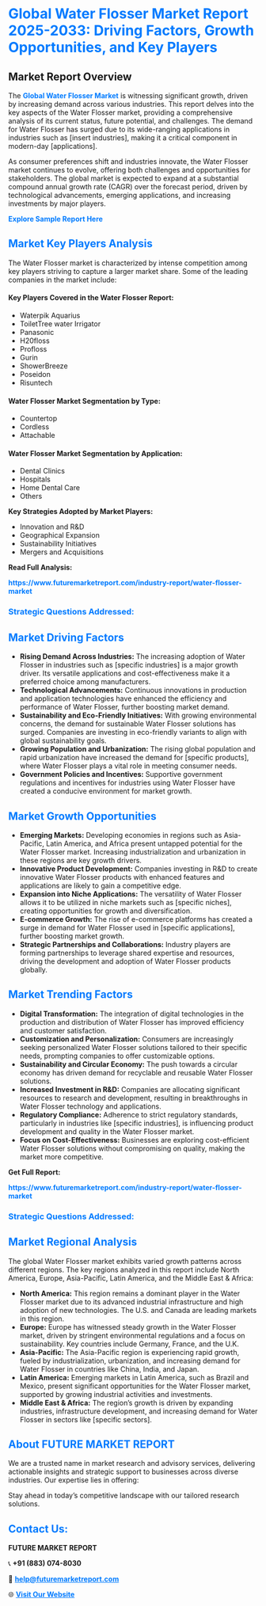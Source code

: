 <h1 style="color: #007BFF;">Global Water Flosser Market Report 2025-2033: Driving Factors, Growth Opportunities, and Key Players</h1>

<section id="overview">
<h2>Market Report Overview</h2>
<p>The <a href="https://www.futuremarketreport.com/industry-report/water-flosser-market" style="color: #007BFF; text-decoration: none;"><strong>Global Water Flosser Market</strong></a> is witnessing significant growth, driven by increasing demand across various industries. This report delves into the key aspects of the Water Flosser market, providing a comprehensive analysis of its current status, future potential, and challenges. The demand for Water Flosser has surged due to its wide-ranging applications in industries such as [insert industries], making it a critical component in modern-day [applications].</p>
<p>As consumer preferences shift and industries innovate, the Water Flosser market continues to evolve, offering both challenges and opportunities for stakeholders. The global market is expected to expand at a substantial compound annual growth rate (CAGR) over the forecast period, driven by technological advancements, emerging applications, and increasing investments by major players.</p>
</section>

<section id="overview">
<p><a href="https://www.futuremarketreport.com/request-sample/reportId=56636" style="color: #007BFF; text-decoration: none;"><strong>Explore Sample Report Here</strong></a></p>
</section>

<section id="key-players">
<h2 style="color: #007BFF;">Market Key Players Analysis</h2>
<p>The Water Flosser market is characterized by intense competition among key players striving to capture a larger market share. Some of the leading companies in the market include:</p>
<h4>Key Players Covered in the Water Flosser Report:</h4>
<ul><li>Waterpik Aquarius</li><li>ToiletTree water Irrigator</li><li>Panasonic</li><li>H20floss</li><li>Profloss</li><li>Gurin</li><li>ShowerBreeze</li><li>Poseidon</li><li>Risuntech</li></ul>
<h4>Water Flosser Market Segmentation by Type:</h4>
<ul><li>Countertop</li><li>Cordless</li><li>Attachable</li></ul>

<h4>Water Flosser Market Segmentation by Application:</h4>
<ul><li>Dental Clinics</li><li>Hospitals</li><li>Home Dental Care</li><li>Others</li></ul>
<p><strong>Key Strategies Adopted by Market Players:</strong></p>
<ul>
<li>Innovation and R&D</li>
<li>Geographical Expansion</li>
<li>Sustainability Initiatives</li>
<li>Mergers and Acquisitions</li>
</ul>
</section>

<section>
<p><strong>Read Full Analysis: </strong></p><a href="https://www.futuremarketreport.com/industry-report/water-flosser-market" style="color: #007BFF; text-decoration: none;"><strong>https://www.futuremarketreport.com/industry-report/water-flosser-market</strong></a>
<h3 style="color: #007BFF;">Strategic Questions Addressed:</h3>
</section>

<section id="driving-factors">
<h2 style="color: #007BFF;">Market Driving Factors</h2>
<ul>
<li><strong>Rising Demand Across Industries:</strong> The increasing adoption of Water Flosser in industries such as [specific industries] is a major growth driver. Its versatile applications and cost-effectiveness make it a preferred choice among manufacturers.</li>
<li><strong>Technological Advancements:</strong> Continuous innovations in production and application technologies have enhanced the efficiency and performance of Water Flosser, further boosting market demand.</li>
<li><strong>Sustainability and Eco-Friendly Initiatives:</strong> With growing environmental concerns, the demand for sustainable Water Flosser solutions has surged. Companies are investing in eco-friendly variants to align with global sustainability goals.</li>
<li><strong>Growing Population and Urbanization:</strong> The rising global population and rapid urbanization have increased the demand for [specific products], where Water Flosser plays a vital role in meeting consumer needs.</li>
<li><strong>Government Policies and Incentives:</strong> Supportive government regulations and incentives for industries using Water Flosser have created a conducive environment for market growth.</li>
</ul>
</section>

<section id="growth-opportunities">
<h2 style="color: #007BFF;">Market Growth Opportunities</h2>
<ul>
<li><strong>Emerging Markets:</strong> Developing economies in regions such as Asia-Pacific, Latin America, and Africa present untapped potential for the Water Flosser market. Increasing industrialization and urbanization in these regions are key growth drivers.</li>
<li><strong>Innovative Product Development:</strong> Companies investing in R&D to create innovative Water Flosser products with enhanced features and applications are likely to gain a competitive edge.</li>
<li><strong>Expansion into Niche Applications:</strong> The versatility of Water Flosser allows it to be utilized in niche markets such as [specific niches], creating opportunities for growth and diversification.</li>
<li><strong>E-commerce Growth:</strong> The rise of e-commerce platforms has created a surge in demand for Water Flosser used in [specific applications], further boosting market growth.</li>
<li><strong>Strategic Partnerships and Collaborations:</strong> Industry players are forming partnerships to leverage shared expertise and resources, driving the development and adoption of Water Flosser products globally.</li>
</ul>
</section>

<section id="trending-factors">
<h2 style="color: #007BFF;">Market Trending Factors</h2>
<ul>
<li><strong>Digital Transformation:</strong> The integration of digital technologies in the production and distribution of Water Flosser has improved efficiency and customer satisfaction.</li>
<li><strong>Customization and Personalization:</strong> Consumers are increasingly seeking personalized Water Flosser solutions tailored to their specific needs, prompting companies to offer customizable options.</li>
<li><strong>Sustainability and Circular Economy:</strong> The push towards a circular economy has driven demand for recyclable and reusable Water Flosser solutions.</li>
<li><strong>Increased Investment in R&D:</strong> Companies are allocating significant resources to research and development, resulting in breakthroughs in Water Flosser technology and applications.</li>
<li><strong>Regulatory Compliance:</strong> Adherence to strict regulatory standards, particularly in industries like [specific industries], is influencing product development and quality in the Water Flosser market.</li>
<li><strong>Focus on Cost-Effectiveness:</strong> Businesses are exploring cost-efficient Water Flosser solutions without compromising on quality, making the market more competitive.</li>
</ul>
</section>

<section>
<p><strong>Get Full Report: </strong></p><a href="https://www.futuremarketreport.com/industry-report/water-flosser-market" style="color: #007BFF; text-decoration: none;"><strong>https://www.futuremarketreport.com/industry-report/water-flosser-market</strong></a>
<h3 style="color: #007BFF;">Strategic Questions Addressed:</h3>
</section>


<section id="regional-analysis">
<h2 style="color: #007BFF;">Market Regional Analysis</h2>
<p>The global Water Flosser market exhibits varied growth patterns across different regions. The key regions analyzed in this report include North America, Europe, Asia-Pacific, Latin America, and the Middle East & Africa:</p>
<ul>
<li><strong>North America:</strong> This region remains a dominant player in the Water Flosser market due to its advanced industrial infrastructure and high adoption of new technologies. The U.S. and Canada are leading markets in this region.</li>
<li><strong>Europe:</strong> Europe has witnessed steady growth in the Water Flosser market, driven by stringent environmental regulations and a focus on sustainability. Key countries include Germany, France, and the U.K.</li>
<li><strong>Asia-Pacific:</strong> The Asia-Pacific region is experiencing rapid growth, fueled by industrialization, urbanization, and increasing demand for Water Flosser in countries like China, India, and Japan.</li>
<li><strong>Latin America:</strong> Emerging markets in Latin America, such as Brazil and Mexico, present significant opportunities for the Water Flosser market, supported by growing industrial activities and investments.</li>
<li><strong>Middle East & Africa:</strong> The region’s growth is driven by expanding industries, infrastructure development, and increasing demand for Water Flosser in sectors like [specific sectors].</li>
</ul>
</section>

<footer>
<h2 style="color: #007BFF;">About FUTURE MARKET REPORT</h2>
<p>We are a trusted name in market research and advisory services, delivering actionable insights and strategic support to businesses across diverse industries. Our expertise lies in offering:</p>

<p>Stay ahead in today’s competitive landscape with our tailored research solutions.</p>

<h2 style="color: #007BFF;">Contact Us:</h2>
<p><strong>FUTURE MARKET REPORT</strong></p>
<p>📞 <strong>+91 (883) 074-8030</strong></p>
<p>📧 <strong><a href="mailto:help@futuremarketreport.com" style="color: #007BFF;">help@futuremarketreport.com</a></strong></p>
<p>🌐 <strong><a href="https://www.futuremarketreport.com/" style="color: #007BFF;">Visit Our Website</a></strong></p>
</footer>